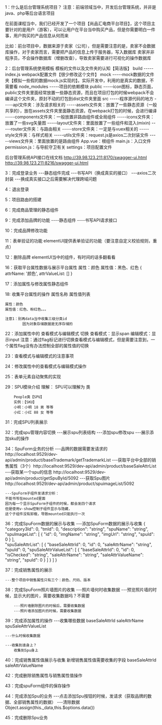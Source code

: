 1：什么是后台管理系统项目？
注意：前端领域当中，开发后台管理系统，并非是java、php等后台语言项目

在前面课程当中，我们已经开发了一个项目【尚品汇电商平台项目】，这个项目主要针对的是用户（游客），可以让用户在平台当中购买产品，但是你需要明白一件事，用户购买的产品信息从何而来

比如：前台项目中，数据来源于卖家（公司），但是需要注意的是，卖家不会数据库操作，对于卖家而言，需要把产品的信息上传于服务器，写入数据库
卖家并非程序员，不会操作数据库（增删改查），导致卖家需要进行可视化的操作数据库


2：后台管理系统使用模板
模板的文件以及文件夹的认知【简洁版】
    build
        -----index.js webpack配置文件【很少修改这个文件】
    mock
        -----mock数据的文件夹【模拟一些假的数据mock.js实现的】。实际开发中，利用的是真实的数据，不需要看
    node_modules
        -----项目的依赖模块
    public
        -----icon图标，静态页面，public文件夹里面经常放置一些静态资源，而且在项目打包的时候webpack不会编译这个文件夹，原封不动的打包到dist文件夹里面
    src
        -----程序源代码的地方
        -----api文件夹：涉及请求相关的
        -----assets文件夹：放置了一些静态资源（一般共享的），放在assets文件夹里面静态资源，在webpack打包的时候，会进行编译
        -----components文件夹：一般放置非路由组件或全局组件
        -----icons文件夹：放置了一些svg矢量图
        -----layout文件夹：里面放置了一些组件和混入(mixin)
        -----router文件夹：与路由相关
        -----store文件夹：一定是与vuex相关的
        -----style文件夹：与样式相关
        -----utils文件夹：request.js是axios二次封装文件
        -----views文件夹：里面放置的是路由组件
    App.vue：根组件
    main.js：入口文件
    permission.js：与导航守卫有关
    settings：项目配置文件

后台管理系统API接口在线文档
http://39.98.123.211:8170/swagger-ui.html
http://39.98.123.211:8216/swagger-ui.html

3：完成登录业务
    ---静态组件完成
    ---书写API（换成真实的接口）
    ---axios二次封装
    ---换成真实接口之后需要解决代理跨域问题
    
4：退出登录

5：项目路由的搭建

6：完成商品管理的静态组件

9：完成添加品牌的功能
    ----静态组件
    ----书写API请求接口

10：完成品牌修改功能

11：表单验证的功能
    elementUI提供表单验证的功能（要注意自定义校验规则，重点）

12：删除品牌
    elementUI当中的组件，有时间的话多翻看看

16：获取平台属性数据与展示平台属性
    属性：颜色
    属性值：黑色、红色
    {
        attrName: '颜色',
        attrValueList: []
    }

17：添加属性与修改属性静态组件

18: 收集平台属性的操作
    属性名称    属性值列表

    属性：颜色
    属性值：红色、粉红色。。。

    注意1：别再data当中收集三级分类id
            因为对象存储数据是无序存储的

22：添加属性中的 查看模式与编辑模式 切换
    查看模式：显示span
    编辑模式：显示input
    注意：通过flag标记进行切换查看模式与编辑模式，但是需要注意到，一个属性flag没有办法控制全部的属性值的切换

23：查看模式与编辑模式的注意事项

24：修改属性中的查看模式与编辑模式操作

25：表单元素自动聚焦的实现

29：SPU模块介绍
    理解：
        SPU可以理解为 类

        People类【SPU】
        实例：【SKU】
        小明：小明 18 男 等等
        小红：小红 88 女 等等

31：完成SPU列表展示

32：完成spu管理内容切换
    ---展示spu列表结构
    ---添加spu修改spu
    ---展示添加sku的操作

34：SpuForm业务的分析
    ---品牌的数据需要发请求的 http://localhost:9529/dev-api/admin/product/baseTrademark/getTrademarkList
    ---获取平台中全部的销售属性（3个）http://localhost:9529/dev-api/admin/product/baseSaleAttrList
    ---获取某一个spu的信息 http://localhost:9529/dev-api/admin/product/getSpuById/5092
    ---获取Spu图片 http://localhost:9529/dev-api/admin/product/spuimageList/5092

    
    ---SpuForm子组件发请求分析：
    不能书写在mounted里面
    因为每一个显示SpuForm子组件的时候，都会发四个请求
    但是使用v-show控制子组件显示与隐藏，
    这个子组件没有卸载，导致mounted只能执行一次

36：完成SpuForm数据的展示与收集
    ---添加SpuForm数据的展示与收集
    {
        "category3Id": 0,
        "tmId": 0,
        "description": "string",
        "spuName": "string",
        "spuImageList": [
            {
            "id": 0,
            "imgName": "string",
            "imgUrl": "string",
            "spuId": 0
            }
        ],   
        "spuSaleAttrList": [
            {
            "baseSaleAttrId": 0,
            "id": 0,
            "saleAttrName": "string",
            "spuId": 0,
            "spuSaleAttrValueList": [
                {
                "baseSaleAttrId": 0,
                "id": 0,
                "isChecked": "string",
                "saleAttrName": "string",
                "saleAttrValueName": "string",
                "spuId": 0
                }
            ]
            }
        ]
    }

37：完成销售属性的展示

    ---整个项目中销售属性只有三个：颜色、尺码、版本

38：完成SpuForm照片墙图片的收集
    ---照片墙何时收集数据
        ---预览照片墙的时候，显示大的图片，需要收集数据吗？不需要

        ---照片墙删除图片的时候后，需要收集数据
        ---照片墙添加图片的时候，需要收集数据

39：完成添加属性的操作
    ---收集哪些数据
        baseSaleAttrId
        saleAttrName
        spuSaleAttrValueList

    ---什么时候收集数据

    ---收集到谁身上？
        收集到Spu身上

40：完成销售属性值展示与收集
    新增销售属性值需要收集的字段
        baseSaleAttrId
        saleAttrValueName

42：完成删除销售属性与销售属性值操作

43：完成spuForm组件的保存操作

44：完成添加Spu的业务
    ---点击添加Spu按钮的时候，发请求（获取品牌的数据、全部销售属性的数据）
    ---清除数据
    Object.assign(this._data,this.$options.data())

45：完成删除Spu业务
    
    